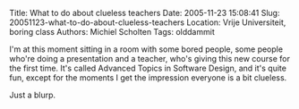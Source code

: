 Title: What to do about clueless teachers
Date: 2005-11-23 15:08:41
Slug: 20051123-what-to-do-about-clueless-teachers
Location: Vrije Universiteit, boring class
Authors: Michiel Scholten
Tags: olddammit

<p>I'm at this moment sitting in a room with some bored people, some people who're doing a presentation and a teacher, who's giving this new course for the first time. It's called Advanced Topics in Software Design, and it's quite fun, except for the moments I get the impression everyone is a bit clueless.</p>

<p>Just a blurp.</p>